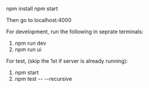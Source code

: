 npm install 
npm start

Then go to localhost:4000

For development, run the following in seprate terminals: 
1. npm run dev 
1. npm run ui 

For test, (skip the 1st if server is already running):
1. npm start 
2. npm test -- --recursive